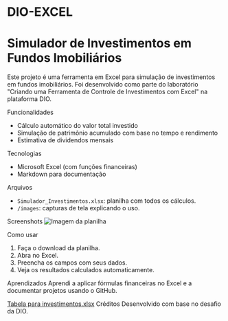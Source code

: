 # DIO-EXCEL
# Simulador de Investimentos em Fundos Imobiliários

Este projeto é uma ferramenta em Excel para simulação de investimentos em fundos imobiliários. Foi desenvolvido como parte do laboratório "Criando uma Ferramenta de Controle de Investimentos com Excel" na plataforma DIO.

Funcionalidades
- Cálculo automático do valor total investido
- Simulação de patrimônio acumulado com base no tempo e rendimento
- Estimativa de dividendos mensais

Tecnologias
- Microsoft Excel (com funções financeiras)
- Markdown para documentação

Arquivos
- `Simulador_Investimentos.xlsx`: planilha com todos os cálculos.
- `/images`: capturas de tela explicando o uso.

Screenshots
![Imagem da planilha](images/exemplo.png)

Como usar
1. Faça o download da planilha.
2. Abra no Excel.
3. Preencha os campos com seus dados.
4. Veja os resultados calculados automaticamente.

Aprendizados
Aprendi a aplicar fórmulas financeiras no Excel e a documentar projetos usando o GitHub.

[Tabela para investimentos.xlsx](https://github.com/user-attachments/files/20957231/Tabela.para.investimentos.xlsx)
Créditos
Desenvolvido com base no desafio da DIO.
